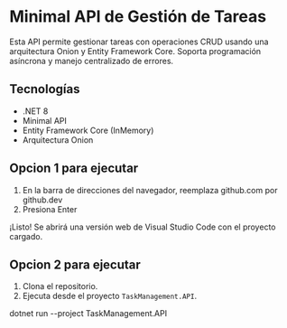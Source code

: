 # Minimal API de Gestión de Tareas

Esta API permite gestionar tareas con operaciones CRUD usando una arquitectura Onion y Entity Framework Core. Soporta programación asíncrona y manejo centralizado de errores.

## Tecnologías
- .NET 8
- Minimal API
- Entity Framework Core (InMemory)
- Arquitectura Onion

## Opcion 1 para ejecutar
1. En la barra de direcciones del navegador, reemplaza github.com por github.dev
2. Presiona Enter

¡Listo! Se abrirá una versión web de Visual Studio Code con el proyecto cargado.

## Opcion 2 para ejecutar
1. Clona el repositorio.
2. Ejecuta desde el proyecto `TaskManagement.API`.

dotnet run --project TaskManagement.API
